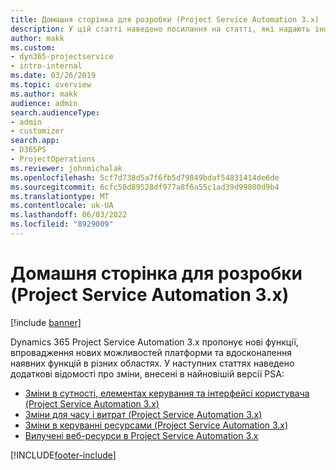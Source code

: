 ```yaml
---
title: Домашня сторінка для розробки (Project Service Automation 3.x)
description: У цій статті наведено посилання на статті, які надають інформацію про розробку (Dynamics 365 Project Service Automation PSA) версії 3.x.
author: makk
ms.custom:
- dyn365-projectservice
- intro-internal
ms.date: 03/26/2019
ms.topic: overview
ms.author: makk
audience: admin
search.audienceType:
- admin
- customizer
search.app:
- D365PS
- ProjectOperations
ms.reviewer: johnmichalak
ms.openlocfilehash: 5cf7d738d5a7f6fb5d79849bdaf54831414de6de
ms.sourcegitcommit: 6cfc50d89528df977a8f6a55c1ad39d99800d9b4
ms.translationtype: MT
ms.contentlocale: uk-UA
ms.lasthandoff: 06/03/2022
ms.locfileid: "8929009"
---
```

# <a name="development-home-page-project-service-automation-3x"></a>Домашня сторінка для розробки (Project Service Automation 3.x)

[!include [banner](../../includes/psa-now-project-operations.md)]

Dynamics 365 Project Service Automation 3.x пропонує нові функції, впровадження нових можливостей платформи та вдосконалення наявних функцій в різних областях. У наступних статтях наведено додаткові відомості про зміни, внесені в найновішій версії PSA:

- [Зміни в сутності, елементах керування та інтерфейсі користувача (Project Service Automation 3.x)](../developer-guides/entity-changes-v3.x.md)
- [Зміни для часу і витрат (Project Service Automation 3.x)](../developer-guides/time-expense-changes-v3.x.md)
- [Зміни в керуванні ресурсами (Project Service Automation 3.x)](../developer-guides/resource-management-changes-v3.x.md)
- [Вилучені веб-ресурси в Project Service Automation 3.x](../developer-guides/web-resources-deprecated-v3.x.md)


[!INCLUDE[footer-include](../../includes/footer-banner.md)]
